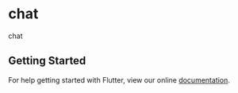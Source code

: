 # chat

chat

## Getting Started

For help getting started with Flutter, view our online
[documentation](https://flutter.io/).
